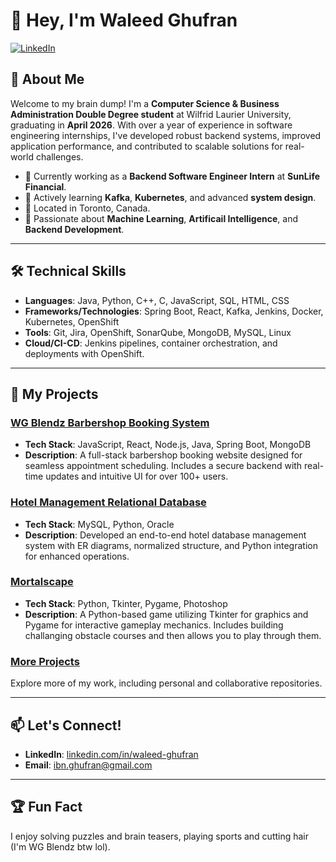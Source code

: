 # 👋 Hey, I'm Waleed Ghufran

[![LinkedIn](https://img.shields.io/badge/-LinkedIn-blue?style=flat&logo=Linkedin&logoColor=white)](https://www.linkedin.com/in/waleed-ghufran/)

## 🌟 About Me

Welcome to my brain dump! I'm a **Computer Science & Business Administration Double Degree student** at Wilfrid Laurier University, graduating in **April 2026**. With over a year of experience in software engineering internships, I've developed robust backend systems, improved application performance, and contributed to scalable solutions for real-world challenges.

- 🔭 Currently working as a **Backend Software Engineer Intern** at **SunLife Financial**.
- 🌱 Actively learning **Kafka**, **Kubernetes**, and advanced **system design**.
- 📍 Located in Toronto, Canada.
- 💬 Passionate about **Machine Learning**, **Artificail Intelligence**, and **Backend Development**.

---

## 🛠️ Technical Skills

- **Languages**: Java, Python, C++, C, JavaScript, SQL, HTML, CSS
- **Frameworks/Technologies**: Spring Boot, React, Kafka, Jenkins, Docker, Kubernetes, OpenShift
- **Tools**: Git, Jira, OpenShift, SonarQube, MongoDB, MySQL, Linux
- **Cloud/CI-CD**: Jenkins pipelines, container orchestration, and deployments with OpenShift.

---

## 🔗 My Projects

### [WG Blendz Barbershop Booking System](https://github.com/Waleed-Ghufran/WG_Blendz)
- **Tech Stack**: JavaScript, React, Node.js, Java, Spring Boot, MongoDB
- **Description**: A full-stack barbershop booking website designed for seamless appointment scheduling. Includes a secure backend with real-time updates and intuitive UI for over 100+ users.

### [Hotel Management Relational Database](https://github.com/Waleed-Ghufran/Hotel-Management-Relational-Database)
- **Tech Stack**: MySQL, Python, Oracle
- **Description**: Developed an end-to-end hotel database management system with ER diagrams, normalized structure, and Python integration for enhanced operations.

### [Mortalscape](https://github.com/Waleed-Ghufran/Mortalscape)
- **Tech Stack**: Python, Tkinter, Pygame, Photoshop
- **Description**: A Python-based game utilizing Tkinter for graphics and Pygame for interactive gameplay mechanics. Includes building challanging obstacle courses and then allows you to play through them.


### [More Projects](https://github.com/Waleed-Ghufran?tab=repositories)
Explore more of my work, including personal and collaborative repositories.

---

## 📫 Let's Connect!

- **LinkedIn**: [linkedin.com/in/waleed-ghufran](https://www.linkedin.com/in/waleed-ghufran/)
- **Email**: [ibn.ghufran@gmail.com](mailto:ibn.ghufran@gmail.com)

---

## 🏆 Fun Fact

I enjoy solving puzzles and brain teasers, playing sports and cutting hair (I'm WG Blendz btw lol).

